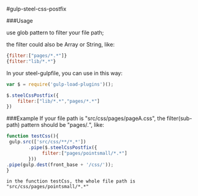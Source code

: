 #gulp-steel-css-postfix

###Usage

use glob pattern to filter your file path;

the filter could also be Array or String, like: 
```JavaScript
{filter:["pages/*.*"]} 
{filter:"lib/*.*"}
```
In your steel-gulpfile, you can use in this way:
```JavaScript
var $ = require('gulp-load-plugins')();

$.steelCssPostfix({ 
	filter:["lib/*.*","pages/*.*"] 
})
```

###Example
    If your file path is "src/css/pages/pageA.css", the filter(sub-path) pattern should be "pages/*.*", like:
```JavaScript
function testCss(){
 gulp.src(['src/css/**/*.*'])
        .pipe($.steelCssPostfix({ 
             filter:["pages/pointsmall/*.*"] 
        }))
.pipe(gulp.dest(front_base + '/css/'));
}
```
    in the function testCss, the whole file path is "src/css/pages/pointsmall/*.*"
